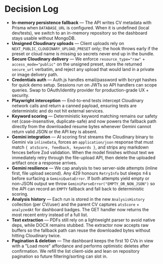# Decision Log

- **In-memory persistence fallback** — The API writes CV metadata with Prisma when `DATABASE_URL` is configured. When it is undefined (local dev/tests), we switch to an in-memory repository so the dashboard stays usable without MongoDB.
- **Unsigned Cloudinary uploads** — Client uploads rely on `NEXT_PUBLIC_CLOUDINARY_UPLOAD_PRESET` only; the hook throws early if the preset or cloud name is missing so secrets never end up in the bundle.
- **Secure Cloudinary delivery** — We enforce `resource_type="raw"` + `access_mode="public"` on the unsigned preset, store the returned `secure_url` verbatim, and reject any upload that would land in a private or image delivery path.
- **Credentials auth** — Auth.js handles email/password with bcrypt hashes for quick demo setup. Sessions run on JWTs so API handlers can scope queries. Swap to OAuth/identity provider for production-grade UX + security.
- **Playwright interception** — End-to-end tests intercept Cloudinary network calls and return a canned payload, ensuring tests are deterministic and do not hit external services.
- **Keyword scoring** — Deterministic keyword matching remains our safety net (case-insensitive, duplicate-safe) and now powers the fallback path directly from the downloaded resume bytes whenever Gemini cannot return valid JSON or the API key is absent.
- **Gemini integration** — AI scoring first streams the Cloudinary binary to Gemini via `inlineData`, forces an `application/json` response that must match `{ atsScore, feedback, keywords }`, and strips any markdown fences before Zod validation. When the model finishes without text we immediately retry through the file-upload API, then delete the uploaded artifact once a response arrives.
- **Gemini resilience** — We cap analysis to two server-side attempts (inline first, file upload second). Any 429 honours `RetryInfo` but sleeps ≤4 s before surfacing a `GeminiQuotaError`. If both attempts yield empty or non-JSON output we throw `GeminiParseError("EMPTY_OR_NON_JSON")` so the API can record an `EMPTY` fallback and fall back to deterministic scoring.
- **Analysis history** — Each run is stored in the new `AnalysisHistory` collection (per CV/user) and the parent CV captures `atsScore` + `analyzedAt` for dashboard badges. The GET handler now returns the most recent entry instead of a full list.
- **Text extraction** — PDFs still rely on a lightweight parser to avoid native deps, while DOCX remains stubbed. The extractor now accepts raw buffers so the fallback path can reuse the downloaded bytes without hitting Cloudinary twice.
- **Pagination & deletion** — The dashboard keeps the first 10 CVs in view with a "Load more" affordance and performs optimistic deletes after confirmation. We refill the list client-side and lean on repository pagination so future filtering/sorting can slot in.
